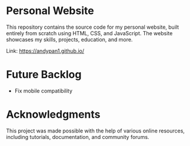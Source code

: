 # Personal Website

This repository contains the source code for my personal website, built entirely from scratch using HTML, CSS, and JavaScript. The website showcases my skills, projects, education, and more.

Link: https://andypan1.github.io/

# Future Backlog

- Fix mobile compatibility

# Acknowledgments

This project was made possible with the help of various online resources, including tutorials, documentation, and community forums.

